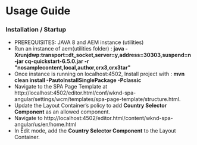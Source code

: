 # Usage Guide
### Installation / Startup
* PREREQUISITES: JAVA 8 and AEM instance (utilities)
*  Run an instance of aem(utilities folder) : **java -Xrunjdwp:transport=dt_socket,server=y,address=30303,suspend=n  -jar cq-quickstart-6.5.0.jar -r "nosamplecontent,local,author,crx3,crx3tar"**
* Once instance is running on localhost:4502, Install project with : **mvn clean install -PautoInstallSinglePackage -Pclassic**
* Navigate to the SPA Page Template at http://localhost:4502/editor.html/conf/wknd-spa-angular/settings/wcm/templates/spa-page-template/structure.html.
* Update the Layout Container’s policy to add **Country Selector Component** as an allowed component.
* Navigate to http://localhost:4502/editor.html/content/wknd-spa-angular/us/en/home.html
* In Edit mode, add the **Country Selector Component**  to the Layout Container.